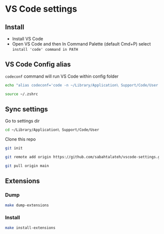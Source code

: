 # VS Code settings

## Install
- Install VS Code
- Open VS Code and then In Command Palette (default Cmd+P) select `install 'code' command in PATH`

## VS Code Config alias
`codeconf` command will run VS Code within config folder
```bash
echo "alias codeconf='code -n ~/Library/Application\ Support/Code/User'" >> ~/.zshrc
```
```bash
source ~/.zshrc
```

## Sync settings
Go to settings dir
```bash
cd ~/Library/Application\ Support/Code/User
```
Clone this repo
```bash
git init
```
```bash
git remote add origin https://github.com/sabahtalateh/vscode-settings.git
```
```bash
git pull origin main
```


## Extensions
### Dump
```bash
make dump-extensions
```

### Install
```bash
make install-extensions
```
